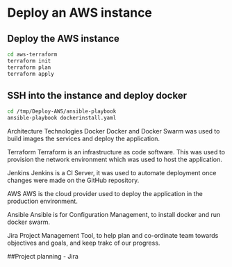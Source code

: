 # Deploy an AWS instance


## Deploy the AWS instance

```bash
cd aws-terraform
terraform init
terraform plan 
terraform apply
```

## SSH into the instance and deploy docker

```bash
cd /tmp/Deploy-AWS/ansible-playbook
ansible-playbook dockerinstall.yaml
```

Architecture
Technologies
Docker
Docker and Docker Swarm was used to build images the services and  deploy the application.

Terraform
Terraform is an infrastructure as code software. This was used to provision the network environment which was used to host the application.

Jenkins
Jenkins is a CI Server, it was used to automate deployment once changes were made on the GitHub repository.

AWS
AWS is the cloud provider used to deploy the application in the production environment.

Ansible
Ansible is for Configuration Management, to install docker and run docker swarm.

Jira
Project Management Tool, to help plan and co-ordinate team towards objectives and goals, and keep trakc of our progress.

##Project planning - Jira


